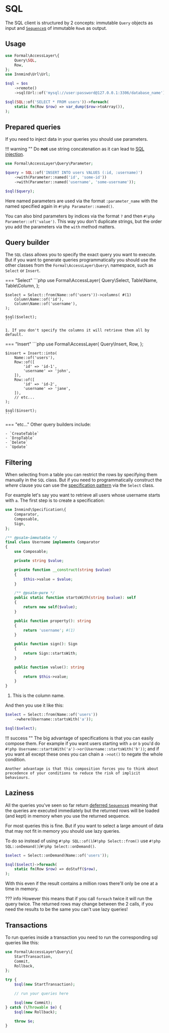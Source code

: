 # SQL

The SQL client is structured by 2 concepts: immutable `Query` objects as input and [`Sequence`s](../handling-data/sequence.md) of immutable `Row`s as output.

## Usage

```php
use Formal\AccessLayer\{
    Query\SQL,
    Row,
};
use Innmind\Url\Url;

$sql = $os
    ->remote()
    ->sql(Url::of('mysql://user:password@127.0.0.1:3306/database_name'));

$sql(SQL::of('SELECT * FROM users'))->foreach(
    static fn(Row $row) => var_dump($row->toArray()),
);
```

## Prepared queries

If you need to inject data in your queries you should use parameters.

!!! warning ""
    Do **not** use string concatenation as it can lead to [SQL injection](https://en.wikipedia.org/wiki/SQL_injection).

```php
use Formal\AccessLayer\Query\Parameter;

$query = SQL::of('INSERT INTO users VALUES (:id, :username)')
    ->with(Parameter::named('id', 'some-id'))
    ->with(Parameter::named('username', 'some-username'));

$sql($query);
```

Here named parameters are used via the format `:parameter_name` with the named specified again in `#!php Paramater::named()`.

You can also bind parameters by indices via the format `?` and then `#!php Parameter::of('value')`. This way you don't duplicate strings, but the order you add the parameters via the `with` method matters.

## Query builder

The `SQL` class allows you to specify the exact query you want to execute. But if you want to generate queries programmatically you should use the other classes from the `Formal\AccessLayer\Query\` namespace, such as `Select` or `Insert`.

=== "Select"
    ```php
    use Formal\AccessLayer\{
        Query\Select,
        Table\Name,
        Table\Column,
    };

    $select = Select::from(Name::of('users'))->columns( #(1)
        Column\Name::of('id'),
        Column\Name::of('username'),
    );

    $sql($select);
    ```

    1. If you don't specify the columns it will retrieve them all by default.

=== "Insert"
    ```php
    use Formal\AccessLayer\{
        Query\Insert,
        Row,
    };

    $insert = Insert::into(
        Name::of('users'),
        Row::of([
            'id' => 'id-1',
            'username' => 'john',
        ]),
        Row::of([
            'id' => 'id-2',
            'username' => 'jane',
        ]),
        // etc...
    );

    $sql($insert);
    ```

=== "etc..."
    Other query builders include:

    - `CreateTable`
    - `DropTable`
    - `Delete`
    - `Update`

## Filtering

When selecting from a table you can restrict the rows by specifying them manually in the `SQL` class. But if you need to programmatically construct the _where_ clause you can use the [specification pattern](https://en.wikipedia.org/wiki/Specification_pattern) via the `Select` class.

For example let's say you want to retrieve all users whose username starts with `a`. The first step is to create a specification:

```php
use Innmind\Specification\{
    Comparator,
    Composable,
    Sign,
};

/** @psalm-immutable */
final class Username implements Comparator
{
    use Composable;

    private string $value;

    private function __construct(string $value)
    {
        $this->value = $value;
    }

    /** @psalm-pure */
    public static function startsWith(string $value): self
    {
        return new self($value);
    }

    public function property(): string
    {
        return 'username'; #(1)
    }

    public function sign(): Sign
    {
        return Sign::startsWith;
    }

    public function value(): string
    {
        return $this->value;
    }
}
```

1. This is the column name.

And then you use it like this:

```php
$select = Select::from(Name::of('users'))
    ->where(Username::startsWith('a'));

$sql($select);
```

!!! success ""
    The big advantage of specifications is that you can easily compose them. For example if you want users starting with `a` or `b` you'd do `#!php Username::startsWith('a')->or(Username::startsWith('b'))`; and if you want all except these ones you can chain a `->not()` to negate the whole condition.

    Another advantage is that this composition forces you to think about precedence of your conditions to reduce the risk of implicit behaviours.

## Laziness

All the queries you've seen so far return [deferred `Sequence`s](../handling-data/sequence.md#deferred) meaning that the queries are executed immediately but the returned rows will be loaded (and kept) in memory when you use the returned sequence.

For most queries this is fine. But if you want to select a large amount of data that may not fit in memory you should use lazy queries.

To do so instead of using `#!php SQL::of()`/`#!php Select::from()` use `#!php SQL::onDemand()`/`#!php Select::onDemand()`.

```php
$select = Select::onDemand(Name::of('users'));

$sql($select)->foreach(
    static fn(Row $row) => doStuff($row),
);
```

With this even if the result contains a million rows there'll only be one at a time in memory.

??? info
    However this means that if you call `foreach` twice it will run the query twice. The returned rows may change between the 2 calls, if you need the results to be the same you can't use lazy queries!

## Transactions

To run queries inside a transaction you need to run the corresponding sql queries like this:

```php
use Formal\AccessLayer\Query\{
    StartTransaction,
    Commit,
    Rollback,
};

try {
    $sql(new StartTransaction);

    // run your queries here

    $sql(new Commit);
} catch (\Throwable $e) {
    $sql(new Rollback);

    throw $e;
}
```
